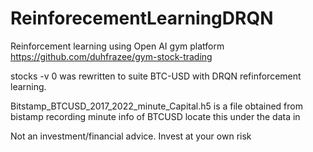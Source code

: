 # ReinforecementLearningDRQN

Reinforcement learning using Open AI gym platform
https://github.com/duhfrazee/gym-stock-trading

stocks -v 0 was rewritten to suite BTC-USD with DRQN refinforcement learning.


Bitstamp_BTCUSD_2017_2022_minute_Capital.h5  is a file obtained from bistamp recording minute info of BTCUSD
locate this under the data in 

Not an investment/financial advice. Invest at your own risk
